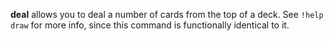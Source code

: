 **deal** allows you to deal a number of cards from the top of a deck.
See `!help draw` for more info, since this command is functionally identical to it.